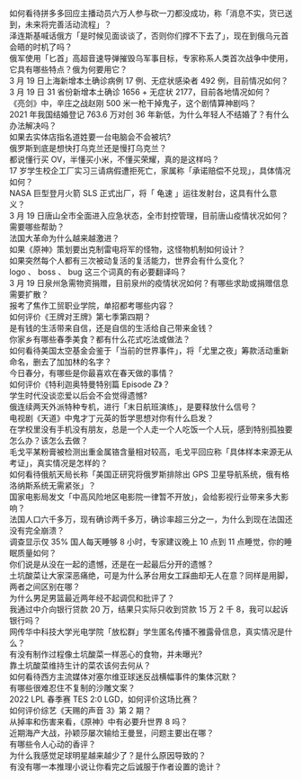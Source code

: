如何看待拼多多回应主播动员六万人参与砍一刀都没成功，称「消息不实，货已送到，未来将完善活动流程」？  
泽连斯基喊话俄方「是时候见面谈谈了，否则你们撑不下去了」，现在到俄乌元首会晤的时机了吗？  
俄军使用「匕首」高超音速导弹摧毁乌军事目标，专家称系人类首次战争中使用，它具有哪些特点？俄为何要用它？  
3 月 19 日上海新增本土确诊病例 17 例、无症状感染者 492 例，目前情况如何？  
3 月 19 日 31 省份新增本土确诊 1656 + 无症状 2177，目前各地情况如何？  
《亮剑》中，辛庄之战赵刚 500 米一枪干掉鬼子，这个剧情算神剧吗？  
2021 年我国结婚登记 763.6 万对创 36 年新低，为什么年轻人不结婚了？有什么办法解决吗？  
如果去实体店指名道姓要一台电脑会不会被坑?  
俄罗斯到底是想快打乌克兰还是慢打乌克兰？  
都说懂行买 OV，半懂买小米，不懂买荣耀，真的是这样吗？  
17 岁学生校企工厂实习三请病假遭拒死亡，家属称「承诺赔偿不兑现」，具体情况如何？  
NASA 巨型登月火箭 SLS 正式出厂，将「 龟速 」运往发射台，这具有什么意义？  
3 月 19 日唐山全市全面进入应急状态，全市封控管理，目前唐山疫情状况如何？需要哪些帮助？  
法国大革命为什么越来越激进？  
如果《原神》策划要出克制雷电将军的怪物，这怪物机制如何设计？  
如果突然每个人都有三次被动复活的复活能力，世界会有什么变化？  
logo 、 boss 、 bug 这三个词真的有必要翻译吗？  
3 月 19 日泉州急需物资捐赠，目前泉州的疫情状况如何？有哪些求助或捐赠信息需要扩散？  
报考了焦作工贸职业学院，单招都考哪些内容？  
如何评价《王牌对王牌》第七季第四期？  
是有钱的生活带来自信，还是自信的生活给自己带来金钱？  
你家乡有哪些春季美食？都有什么花式吃法或做法？  
如何看待美国太空基金会鉴于「当前的世界事件」，将「尤里之夜」筹款活动重新命名，删去了加加林的名字？  
今日春分，有哪些是你最喜欢在春天做的事情？  
如何评价《特利迦奥特曼特别篇 Episode Z》？  
学生时代没谈恋爱以后会不会觉得遗憾?  
俄连续两天外派特种专机，进行「末日航班演练」，是要释放什么信号？  
电视剧《天道》中鬼才丁元英的哲学思想对你有什么启发？  
在学校里没有手机没有朋友，总是一个人走一个人吃饭一个人玩，感到特别孤独要怎么办？该怎么去做？  
毛戈平某粉膏被检测出重金属铬含量相对较高，毛戈平回应称「具体样本来源无从考证」，真实情况是怎样的？  
如何看待俄航天局长称「美国正研究将俄罗斯排除出 GPS 卫星导航系统，俄有格洛纳斯系统无需紧张」？  
国家电影局发文「中高风险地区电影院一律暂不开放」，会给影视行业带来多大影响？  
法国人口六千多万，现有确诊两千多万，确诊率超三分之一，为什么到现在法国还没有完全崩溃？  
调查显示仅 35% 国人每天睡够 8 小时，专家建议晚上 10 点到 11 点睡觉，你的睡眠质量如何？  
你们说是从没在一起的遗憾，还是在一起最后分开的遗憾？  
土坑酸菜让大家深恶痛绝，可是为什么茅台用女工踩曲却无人在意？同样是用脚，两者之间区别在哪？  
为什么男足男篮最近两年经不起调侃和批评了？  
我通过中介向银行贷款 20 万，结果只实际只收到贷款 15 万 2 千 8，我可以起诉银行吗？  
网传华中科技大学光电学院「放松群」学生匿名传播不雅露骨信息，真实情况是什么？  
有没有制作过程像土坑酸菜一样恶心的食物，并未曝光?  
靠土坑酸菜维持生计的菜农该何去何从？  
如何看待西方主流媒体对塞尔维亚球迷反战横幅事件的集体沉默？  
有哪些很难忍住不复制的沙雕文案？  
2022 LPL 春季赛 TES 2:0 LGD，如何评价这场比赛？  
如何评价综艺《天赐的声音 3》第 2 期？  
从掉率和伤害来看，《原神》中有必要升世界 8 吗？  
近期海产大战，孙颖莎屡次输给王曼昱，问题主要出在哪？  
有哪些令人心动的香评？  
为什么我感觉足球明星越来越少了？是什么原因导致的？  
有没有哪一本推理小说让你看完之后诚服于作者设置的诡计？  
